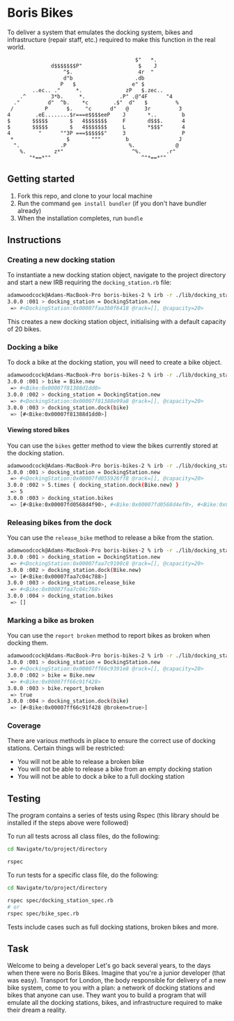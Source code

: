Boris Bikes
=================

To deliver a system that emulates the docking system, bikes and infrastructure (repair staff, etc.) required to make this function in the real world.

```
                                         $"   *.      
              d$$$$$$$P"                  $    J
                  ^$.                     4r  "
                  d"b                    .db
                 P   $                  e" $
        ..ec.. ."     *.              zP   $.zec..
    .^        3*b.     *.           .P" .@"4F      "4
  ."         d"  ^b.    *c        .$"  d"   $         %
 /          P      $.    "c      d"   @     3r         3
4        .eE........$r===e$$$$eeP    J       *..        b
$       $$$$$       $   4$$$$$$$     F       d$$$.      4
$       $$$$$       $   4$$$$$$$     L       *$$$"      4
4         "      ""3P ===$$$$$$"     3                  P
 *                 $       """        b                J
  ".             .P                    %.             @
    %.         z*"                      ^%.        .r"
       "*==*""                             ^"*==*""   
```

Getting started
-------

1. Fork this repo, and clone to your local machine
2. Run the command `gem install bundler` (if you don't have bundler already)
3. When the installation completes, run `bundle`

Instructions
---------

### Creating a new docking station

To instantiate a new docking station object, navigate to the project directory and start a new IRB requiring the `docking_station.rb` file:
```bash
adamwoodcock@Adams-MacBook-Pro boris-bikes-2 % irb -r ./lib/docking_station.rb
3.0.0 :001 > docking_station = DockingStation.new
 => #<DockingStation:0x00007faa3b0f6418 @rack=[], @capacity=20> 
```
This creates a new docking station object, initialising with a default capacity of 20 bikes.

### Docking a bike

To dock a bike at the docking station, you will need to create a bike object.
```bash
adamwoodcock@Adams-MacBook-Pro boris-bikes-2 % irb -r ./lib/docking_station.rb
3.0.0 :001 > bike = Bike.new
 => #<Bike:0x00007f81388d1dd0> 
3.0.0 :002 > docking_station = DockingStation.new
 => #<DockingStation:0x00007f81388e99a8 @rack=[], @capacity=20> 
3.0.0 :003 > docking_station.dock(bike)
 => [#<Bike:0x00007f81388d1dd0>] 
```

#### Viewing stored bikes
You can use the `bikes` getter method to view the bikes currently stored at the docking station.
```bash
adamwoodcock@Adams-MacBook-Pro boris-bikes-2 % irb -r ./lib/docking_station.rb
3.0.0 :001 > docking_station = DockingStation.new
 => #<DockingStation:0x00007fd055926ff8 @rack=[], @capacity=20> 
3.0.0 :002 > 5.times { docking_station.dock(Bike.new) }
 => 5 
3.0.0 :003 > docking_station.bikes
 => [#<Bike:0x00007fd0568d4f90>, #<Bike:0x00007fd0568d4ef0>, #<Bike:0x00007fd0568d4ec8>, #<Bike:0x00007fd0568d4ea0>, #<Bike:0x00007fd0568d4e78>] 
```

### Releasing bikes from the dock

You can use the `release_bike` method to release a bike from the station.
```bash
adamwoodcock@Adams-MacBook-Pro boris-bikes-2 % irb -r ./lib/docking_station.rb
3.0.0 :001 > docking_station = DockingStation.new
 => #<DockingStation:0x00007faa7c9190c8 @rack=[], @capacity=20> 
3.0.0 :002 > docking_station.dock(Bike.new)
 => [#<Bike:0x00007faa7c04c788>] 
3.0.0 :003 > docking_station.release_bike
 => #<Bike:0x00007faa7c04c788> 
3.0.0 :004 > docking_station.bikes
 => [] 
```

### Marking a bike as broken

You can use the `report broken` method to report bikes as broken when docking them.
```bash
adamwoodcock@Adams-MacBook-Pro boris-bikes-2 % irb -r ./lib/docking_station.rb
3.0.0 :001 > docking_station = DockingStation.new
 => #<DockingStation:0x00007ff66c9391e8 @rack=[], @capacity=20> 
3.0.0 :002 > bike = Bike.new
 => #<Bike:0x00007ff66c91f428> 
3.0.0 :003 > bike.report_broken
 => true 
3.0.0 :004 > docking_station.dock(bike)
 => [#<Bike:0x00007ff66c91f428 @broken=true>] 
```

### Coverage
There are various methods in place to ensure the correct use of docking stations. Certain things will be restricted:
* You will not be able to release a broken bike
* You will not be able to release a bike from an empty docking station
* You will not be able to dock a bike to a full docking station

Testing
-------

The program contains a series of tests using Rspec (this library should be installed if the steps above were followed)

To run all tests across all class files, do the following:

```bash
cd Navigate/to/project/directory

rspec
```

To run tests for a specific class file, do the following:

```bash
cd Navigate/to/project/directory

rspec spec/docking_station_spec.rb
# or
rspec spec/bike_spec.rb
```
Tests include cases such as full docking stations, broken bikes and more.

Task
-----

Welcome to being a developer
Let's go back several years, to the days when there were no Boris Bikes. Imagine that you're a junior developer (that was easy). Transport for London, the body responsible for delivery of a new bike system, come to you with a plan: a network of docking stations and bikes that anyone can use. They want you to build a program that will emulate all the docking stations, bikes, and infrastructure required to make their dream a reality.
